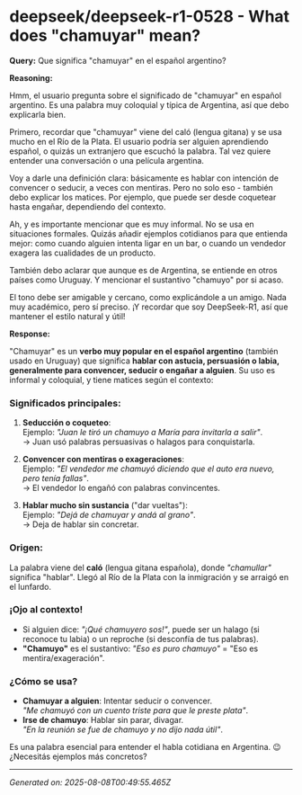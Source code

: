 # deepseek/deepseek-r1-0528 - What does "chamuyar" mean?

**Query:** Que significa "chamuyar" en el español argentino?

**Reasoning:**

Hmm, el usuario pregunta sobre el significado de "chamuyar" en español argentino. Es una palabra muy coloquial y típica de Argentina, así que debo explicarla bien. 

Primero, recordar que "chamuyar" viene del caló (lengua gitana) y se usa mucho en el Río de la Plata. El usuario podría ser alguien aprendiendo español, o quizás un extranjero que escuchó la palabra. Tal vez quiere entender una conversación o una película argentina.

Voy a darle una definición clara: básicamente es hablar con intención de convencer o seducir, a veces con mentiras. Pero no solo eso - también debo explicar los matices. Por ejemplo, que puede ser desde coquetear hasta engañar, dependiendo del contexto.

Ah, y es importante mencionar que es muy informal. No se usa en situaciones formales. Quizás añadir ejemplos cotidianos para que entienda mejor: como cuando alguien intenta ligar en un bar, o cuando un vendedor exagera las cualidades de un producto.

También debo aclarar que aunque es de Argentina, se entiende en otros países como Uruguay. Y mencionar el sustantivo "chamuyo" por si acaso. 

El tono debe ser amigable y cercano, como explicándole a un amigo. Nada muy académico, pero sí preciso. ¡Y recordar que soy DeepSeek-R1, así que mantener el estilo natural y útil!

**Response:**

"Chamuyar" es un **verbo muy popular en el español argentino** (también usado en Uruguay) que significa **hablar con astucia, persuasión o labia, generalmente para convencer, seducir o engañar a alguien**. Su uso es informal y coloquial, y tiene matices según el contexto:

### Significados principales:
1. **Seducción o coqueteo**:  
   Ejemplo: *"Juan le tiró un chamuyo a María para invitarla a salir"*.  
   → Juan usó palabras persuasivas o halagos para conquistarla.

2. **Convencer con mentiras o exageraciones**:  
   Ejemplo: *"El vendedor me chamuyó diciendo que el auto era nuevo, pero tenía fallas"*.  
   → El vendedor lo engañó con palabras convincentes.

3. **Hablar mucho sin sustancia** ("dar vueltas"):  
   Ejemplo: *"Dejá de chamuyar y andá al grano"*.  
   → Deja de hablar sin concretar.

### Origen:
La palabra viene del **caló** (lengua gitana española), donde *"chamullar"* significa "hablar". Llegó al Río de la Plata con la inmigración y se arraigó en el lunfardo.

### ¡Ojo al contexto!
- Si alguien dice: *"¡Qué chamuyero sos!"*, puede ser un halago (si reconoce tu labia) o un reproche (si desconfía de tus palabras).
- **"Chamuyo"** es el sustantivo: *"Eso es puro chamuyo"* = "Eso es mentira/exageración".

### ¿Cómo se usa?
- **Chamuyar a alguien**: Intentar seducir o convencer.  
  *"Me chamuyó con un cuento triste para que le preste plata"*.
- **Irse de chamuyo**: Hablar sin parar, divagar.  
  *"En la reunión se fue de chamuyo y no dijo nada útil"*.

Es una palabra esencial para entender el habla cotidiana en Argentina. 😉 ¿Necesitás ejemplos más concretos?

---
*Generated on: 2025-08-08T00:49:55.465Z*
